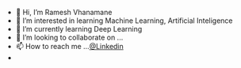 - 👋 Hi, I’m Ramesh Vhanamane
- 👀 I’m interested in learning Machine Learning, Artificial Inteligence
- 🌱 I’m currently learning Deep Learning
- 💞️ I’m looking to collaborate on ...
- 📫 How to reach me ...[@Linkedin](https://www.linkedin.com/in/vhanamaneramesh/)
- 
<!---
Ramesh9394/Ramesh9394 is a ✨ special ✨ repository because its `README.md` (this file) appears on your GitHub profile.
You can click the Preview link to take a look at your changes.
--->
